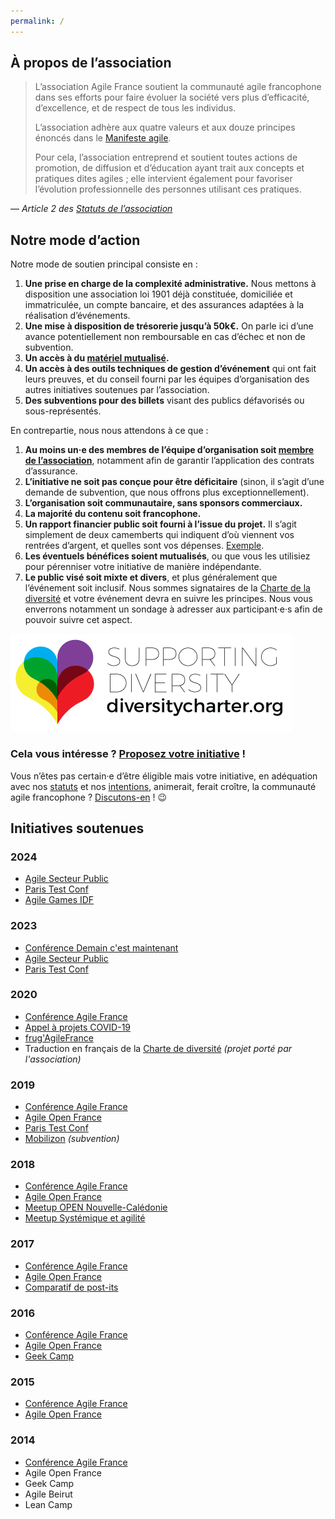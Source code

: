 ```yaml
---
permalink: /
---
```


## À propos de l’association

> L’association Agile France soutient la communauté agile francophone dans ses efforts pour faire évoluer la société vers plus d’efficacité, d’excellence, et de respect de tous les individus.
>
> L’association adhère aux quatre valeurs et aux douze principes énoncés dans le [Manifeste agile](https://agilemanifesto.org/iso/fr/manifesto.html).
>
> Pour cela, l’association entreprend et soutient toutes actions de promotion, de diffusion et d’éducation ayant trait aux concepts et pratiques dites agiles ; elle intervient également pour favoriser l’évolution professionnelle des personnes utilisant ces pratiques.

— _Article 2 des [Statuts de l’association](/statuts)_

## Notre mode d’action

Notre mode de soutien principal consiste en :

1. **Une prise en charge de la complexité administrative.** Nous mettons à disposition une association loi 1901 déjà constituée, domiciliée et immatriculée, un compte bancaire, et des assurances adaptées à la réalisation d’événements.
2. **Une mise à disposition de trésorerie jusqu’à 50k€.** On parle ici d’une avance potentiellement non remboursable en cas d’échec et non de subvention.
3. **Un accès à du [matériel mutualisé](/inventaire).**
4. **Un accès à des outils techniques de gestion d’événement** qui ont fait leurs preuves, et du conseil fourni par les équipes d’organisation des autres initiatives soutenues par l’association.
5. **Des subventions pour des billets** visant des publics défavorisés ou sous-représentés.

En contrepartie, nous nous attendons à ce que :

1. **Au moins un‧e des membres de l’équipe d’organisation soit [membre de l’association](adhesion)**, notamment afin de garantir l’application des contrats d’assurance.
2. **L’initiative ne soit pas conçue pour être déficitaire** (sinon, il s’agit d’une demande de subvention, que nous offrons plus exceptionnellement).
3. **L’organisation soit communautaire, sans sponsors commerciaux.**
4. **La majorité du contenu soit francophone.**
5. **Un rapport financier public soit fourni à l’issue du projet.** Il s’agit simplement de deux camemberts qui indiquent d’où viennent vos rentrées d’argent, et quelles sont vos dépenses. [Exemple](http://2017.conf.agile-france.org/docs/bilan-agilefrance-2017.pdf).
6. **Les éventuels bénéfices soient mutualisés**, ou que vous les utilisiez pour pérenniser votre initiative de manière indépendante.
7. **Le public visé soit mixte et divers**, et plus généralement que l’événement soit inclusif. Nous sommes signataires de la [Charte de la diversité](https://diversitycharter.org/home-fr/) et votre événement devra en suivre les principes. Nous vous enverrons notamment un sondage à adresser aux participant‧e‧s afin de pouvoir suivre cet aspect.

![Charte de la diversité](/img/diversity-charter.png)

### Cela vous intéresse ? [Proposez votre initiative](mailto:bureau@agile-france.org?subject=Soutien) !

Vous n’êtes pas certain‧e d’être éligible mais votre initiative, en adéquation avec nos [statuts](/statuts) et nos [intentions](/bureau/2022), animerait, ferait croître, la communauté agile francophone ? [Discutons-en](mailto:bureau@agile-france.org?subject=Demande) ! 😉

## Initiatives soutenues

### 2024
- [Agile Secteur Public](https://agilesecteurpublic.wixsite.com/agile-secteur-public/programme-2024)
- [Paris Test Conf](https://paristestconf.com/conference/)
- [Agile Games IDF](https://www.agilegamesfrance.fr/doku.php?id=evenement_agidf2025)

### 2023
- [Conférence Demain c'est maintenant](https://www.demain-maintenant.fr/)
- [Agile Secteur Public](https://agilesecteurpublic.wixsite.com/agile-secteur-public)
- [Paris Test Conf](https://paristestconf.com/edition-2023/)

### 2020

- [Conférence Agile France](https://2020.conf.agile-france.org)
- [Appel à projets COVID-19](/appel-a-projets-covid-19)
- [frug'AgileFrance](https://2020.conf.agile-france.org/frug-agile-france.html)
- Traduction en français de la [Charte de diversité](https://diversitycharter.org/home-fr/) _(projet porté par l'association)_

### 2019

- [Conférence Agile France](https://2019.conf.agile-france.org)
- [Agile Open France](http://agileopenfrance.com/)
- [Paris Test Conf](https://paristestconf.com)
- [Mobilizon](https://joinmobilizon.org) _(subvention)_

### 2018

- [Conférence Agile France](https://2018.conf.agile-france.org)
- [Agile Open France](http://agileopenfrance.com/)
- [Meetup OPEN Nouvelle-Calédonie](https://www.meetup.com/fr-FR/Meetup-des-professionnels-du-numerique-en-Nouvelle-Caledonie/events/252426773/)
- [Meetup Systémique et agilité](https://www.meetup.com/fr-FR/Systemique-Agilite-dialogue-pour-transformer-lentreprise/)

### 2017

- [Conférence Agile France](https://2017.conf.agile-france.org)
- [Agile Open France](https://www.yuticket.com/association-agile-france/810a24b6-2765-400b-aacc-da609cec39be-agile-open-france-2017-aof17.html)
- [Comparatif de post-its](https://medium.com/@MattiSG/stupid-science-i-compared-23-sticky-notes-to-help-you-spare-wallet-and-planet-fc9b97d88503)

### 2016

- [Conférence Agile France](https://2016.conf.agile-france.org)
- [Agile Open France](https://www.yuticket.com/association-agile-france/61f3f1b3-9ad7-4c40-b5ca-6316b134853f-agile-open-france-2016-aof16.html)
- [Geek Camp](https://www.meetup.com/fr-FR/software-craftsmanship-bdx/events/230739321)

### 2015

- [Conférence Agile France](https://2015.conf.agile-france.org)
- [Agile Open France](https://www.yuticket.com/association-agile-france/c4513d61-5d3b-4996-8fa2-2d76462a7c52-agile-open-france-2015-aof15.html)

### 2014

- [Conférence Agile France](https://2014.conf.agile-france.org)
- Agile Open France
- Geek Camp
- Agile Beirut
- Lean Camp
